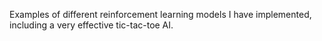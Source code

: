 Examples of different reinforcement learning models I have implemented, including a very effective tic-tac-toe AI.
